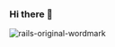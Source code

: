 ### Hi there 👋

<!--
**brunothormaehlen/brunothormaehlen** is a ✨ _special_ ✨ repository because its `README.md` (this file) appears on your GitHub profile.

Here are some ideas to get you started:

- 🔭 I’m currently working on ...
- 🌱 I’m currently learning ...
- 👯 I’m looking to collaborate on ...
- 🤔 I’m looking for help with ...
- 💬 Ask me about ...
- 📫 How to reach me: ...
- 😄 Pronouns: ...
- ⚡ Fun fac
-->
![rails-original-wordmark](https://github.com/brunothormaehlen/brunothormaehlen/assets/62177948/0b2c15a4-cfdd-411f-b947-d6b37b2eac2c)
